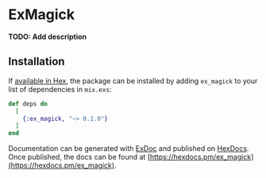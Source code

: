 # ExMagick

**TODO: Add description**

## Installation

If [available in Hex](https://hex.pm/docs/publish), the package can be installed
by adding `ex_magick` to your list of dependencies in `mix.exs`:

```elixir
def deps do
  [
    {:ex_magick, "~> 0.1.0"}
  ]
end
```

Documentation can be generated with [ExDoc](https://github.com/elixir-lang/ex_doc)
and published on [HexDocs](https://hexdocs.pm). Once published, the docs can
be found at [https://hexdocs.pm/ex_magick](https://hexdocs.pm/ex_magick).

